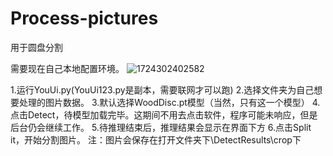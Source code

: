 # Process-pictures
用于圆盘分割


需要现在自己本地配置环境。
![1724302402582](https://github.com/user-attachments/assets/2814762c-8f5b-4991-94a9-0453132e12e4)

1.运行YouUi.py(YouUi123.py是副本，需要联网才可以跑)
2.选择文件夹为自己想要处理的图片数据。
3.默认选择WoodDisc.pt模型（当然，只有这一个模型）
4.点击Detect，待模型加载完毕。这期间不用去点击软件，程序可能未响应，但是后台仍会继续工作。
5.待推理结束后，推理结果会显示在界面下方
6.点击Split it，开始分割图片。
注：图片会保存在打开文件夹下\DetectResults\crop下
